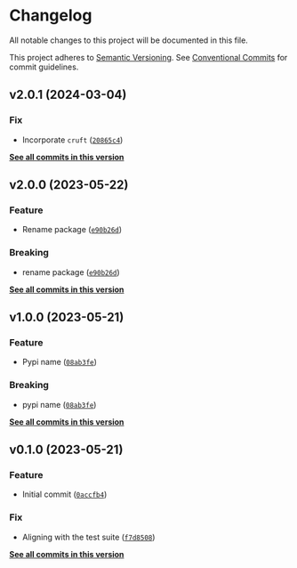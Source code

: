 # Changelog

All notable changes to this project will be documented in this file.

This project adheres to [Semantic Versioning](https://semver.org/spec/v2.0.0.html). See [Conventional Commits](https://www.conventionalcommits.org/en/v1.0.0/) for commit guidelines.

<!--next-version-placeholder-->

## v2.0.1 (2024-03-04)

### Fix

* Incorporate `cruft` ([`20865c4`](https://github.com/billsioros/querpyable/commit/20865c4348496c8f3f0f52c155ea288b86fa935b))

**[See all commits in this version](https://github.com/billsioros/querpyable/compare/v2.0.0...v2.0.1)**

## v2.0.0 (2023-05-22)
### Feature
* Rename package ([`e90b26d`](https://github.com/billsioros/querpyable/commit/e90b26deb99414b65913dbac2ec48ab15d8d86ab))

### Breaking
* rename package ([`e90b26d`](https://github.com/billsioros/querpyable/commit/e90b26deb99414b65913dbac2ec48ab15d8d86ab))

**[See all commits in this version](https://github.com/billsioros/querpyable/compare/v1.0.0...v2.0.0)**

## v1.0.0 (2023-05-21)
### Feature
* Pypi name ([`08ab3fe`](https://github.com/billsioros/Querpyable/commit/08ab3feeef8a927552d597253571aa27e45ad29c))

### Breaking
* pypi name ([`08ab3fe`](https://github.com/billsioros/Querpyable/commit/08ab3feeef8a927552d597253571aa27e45ad29c))

**[See all commits in this version](https://github.com/billsioros/Querpyable/compare/v0.1.0...v1.0.0)**

## v0.1.0 (2023-05-21)
### Feature
* Initial commit ([`0accfb4`](https://github.com/billsioros/querpyable/commit/0accfb461139970dffedcd4c5105d4008173f50e))

### Fix
* Aligning with the test suite ([`f7d8508`](https://github.com/billsioros/querpyable/commit/f7d8508218ccd7057042a87c424029d8c98382d6))

**[See all commits in this version](https://github.com/billsioros/querpyable/compare/v0.0.0...v0.1.0)**
